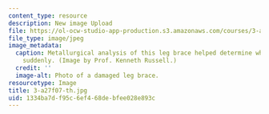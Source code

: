 ```yaml
---
content_type: resource
description: New image Upload
file: https://ol-ocw-studio-app-production.s3.amazonaws.com/courses/3-a27-case-studies-in-forensic-metallurgy-fall-2007/1334ba7df95c6ef468debfee028e893c_3-a27f07-th.jpg
file_type: image/jpeg
image_metadata:
  caption: Metallurgical analysis of this leg brace helped determine why it failed
    suddenly. (Image by Prof. Kenneth Russell.)
  credit: ''
  image-alt: Photo of a damaged leg brace.
resourcetype: Image
title: 3-a27f07-th.jpg
uid: 1334ba7d-f95c-6ef4-68de-bfee028e893c
---
```

